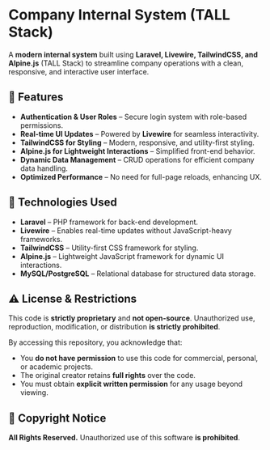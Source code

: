 # Company Internal System (TALL Stack)

A **modern internal system** built using **Laravel, Livewire, TailwindCSS, and Alpine.js** (TALL Stack) to streamline company operations with a clean, responsive, and interactive user interface.

## 🌟 Features
- **Authentication & User Roles** – Secure login system with role-based permissions.
- **Real-time UI Updates** – Powered by **Livewire** for seamless interactivity.
- **TailwindCSS for Styling** – Modern, responsive, and utility-first styling.
- **Alpine.js for Lightweight Interactions** – Simplified front-end behavior.
- **Dynamic Data Management** – CRUD operations for efficient company data handling.
- **Optimized Performance** – No need for full-page reloads, enhancing UX.

## 🎨 Technologies Used
- **Laravel** – PHP framework for back-end development.
- **Livewire** – Enables real-time updates without JavaScript-heavy frameworks.
- **TailwindCSS** – Utility-first CSS framework for styling.
- **Alpine.js** – Lightweight JavaScript framework for dynamic UI interactions.
- **MySQL/PostgreSQL** – Relational database for structured data storage.

## ⚠️ License & Restrictions
This code is **strictly proprietary** and **not open-source**. Unauthorized use, reproduction, modification, or distribution **is strictly prohibited**. 

By accessing this repository, you acknowledge that:  
- You **do not have permission** to use this code for commercial, personal, or academic projects.  
- The original creator retains **full rights** over the code.  
- You must obtain **explicit written permission** for any usage beyond viewing.

## 📜 Copyright Notice
**All Rights Reserved.** Unauthorized use of this software **is prohibited**.
